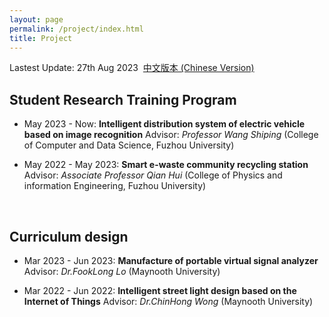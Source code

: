 ```yaml
---
layout: page
permalink: /project/index.html
title: Project
---
```


Lastest Update: 27th Aug 2023&nbsp;  [中文版本 (Chinese Version)](https://caihanlin.com/file/publications-zh/)

## Student Research Training Program

- May 2023 - Now: **Intelligent distribution system of electric vehicle based on image recognition**
  Advisor: *Professor Wang Shiping* (College of Computer and Data Science, Fuzhou University)<br>

- May 2022 - May 2023: **Smart e-waste community recycling station**
  Advisor: *Associate Professor Qian Hui* (College of Physics and information Engineering, Fuzhou University)

  <br>

## Curriculum design

- Mar 2023 - Jun 2023: **Manufacture of portable virtual signal analyzer**
  Advisor: *Dr.FookLong Lo* (Maynooth University)<br>

- Mar 2022 - Jun 2022: **Intelligent street light design based on the Internet of Things**
  Advisor: *Dr.ChinHong Wong* (Maynooth University)

  <br>
  
